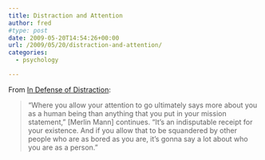 ```yaml
---
title: Distraction and Attention
author: fred
#type: post
date: 2009-05-20T14:54:26+00:00
url: /2009/05/20/distraction-and-attention/
categories:
  - psychology

---
```

From [In Defense of Distraction][1]:

> “Where you allow your attention to go ultimately says more about you as a human being than anything that you put in your mission statement,” [Merlin Mann] continues. “It’s an indisputable receipt for your existence. And if you allow that to be squandered by other people who are as bored as you are, it’s gonna say a lot about who you are as a person.”

 [1]: http://nymag.com/news/features/56793/